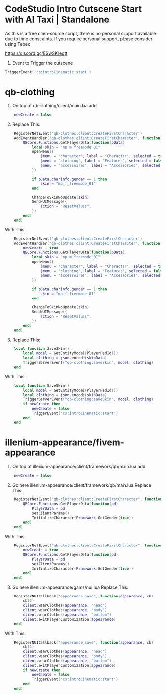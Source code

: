 # CodeStudio Intro Cutscene Start with AI Taxi | Standalone

As this is a free open-source script, there is no personal support available due to time constraints. If you require personal support, please consider using Tebex

https://discord.gg/ESwSKregtt

1. Event to Trigger the cutscene 
```lua 
TriggerEvent('cs:introCinematic:start')
```

# qb-clothing

1. On top of qb-clothing/client/main.lua add
```lua 
    newCreate = false
```

2. Replace This: 
```lua
    RegisterNetEvent('qb-clothes:client:CreateFirstCharacter')
    AddEventHandler('qb-clothes:client:CreateFirstCharacter', function()
        QBCore.Functions.GetPlayerData(function(pData)
            local skin = "mp_m_freemode_01"
            openMenu({
                {menu = "character", label = "Character", selected = true},
                {menu = "clothing", label = "Features", selected = false},
                {menu = "accessoires", label = "Accessories", selected = false}
            })

            if pData.charinfo.gender == 1 then
                skin = "mp_f_freemode_01"
            end

            ChangeToSkinNoUpdate(skin)
            SendNUIMessage({
                action = "ResetValues",
            })
        end)
    end)
```

With This: 
```lua
    RegisterNetEvent('qb-clothes:client:CreateFirstCharacter')
    AddEventHandler('qb-clothes:client:CreateFirstCharacter', function()
        newCreate = true
        QBCore.Functions.GetPlayerData(function(pData)
            local skin = "mp_m_freemode_01"
            openMenu({
                {menu = "character", label = "Character", selected = true},
                {menu = "clothing", label = "Features", selected = false},
                {menu = "accessoires", label = "Accessories", selected = false}
            })

            if pData.charinfo.gender == 1 then
                skin = "mp_f_freemode_01"
            end

            ChangeToSkinNoUpdate(skin)
            SendNUIMessage({
                action = "ResetValues",
            })
        end)
    end)
```


3. Replace This: 
```lua
    local function SaveSkin()
        local model = GetEntityModel(PlayerPedId())
        local clothing = json.encode(skinData)
        TriggerServerEvent("qb-clothing:saveSkin", model, clothing)
    end
```

With This: 
```lua
    local function SaveSkin()
        local model = GetEntityModel(PlayerPedId())
        local clothing = json.encode(skinData)
        TriggerServerEvent("qb-clothing:saveSkin", model, clothing)
        if newCreate then
            newCreate = false
            TriggerEvent('cs:introCinematic:start')
        end
    end
```



# illenium-appearance/fivem-appearance

1. On top of illenium-appearance/client/framework/qb/main.lua add
```lua 
    newCreate = false
```

2. Go here illenium-appearance/client/framework/qb/main.lua
Replace This: 
```lua
    RegisterNetEvent("qb-clothes:client:CreateFirstCharacter", function()
        QBCore.Functions.GetPlayerData(function(pd)
            PlayerData = pd
            setClientParams()
            InitializeCharacter(Framework.GetGender(true))
        end)
    end)
```

With This: 
```lua
    RegisterNetEvent("qb-clothes:client:CreateFirstCharacter", function()
        newCreate = true
        QBCore.Functions.GetPlayerData(function(pd)
            PlayerData = pd
            setClientParams()
            InitializeCharacter(Framework.GetGender(true))
        end)
    end)
```

3. Go here illenium-appearance/game/nui.lua
Replace This: 
```lua
    RegisterNUICallback("appearance_save", function(appearance, cb)
        cb(1)
        client.wearClothes(appearance, "head")
        client.wearClothes(appearance, "body")
        client.wearClothes(appearance, "bottom")
        client.exitPlayerCustomization(appearance)
    end)
```

With This: 
```lua
    RegisterNUICallback("appearance_save", function(appearance, cb)
        cb(1)
        client.wearClothes(appearance, "head")
        client.wearClothes(appearance, "body")
        client.wearClothes(appearance, "bottom")
        client.exitPlayerCustomization(appearance)
        if newCreate then
            newCreate = false
            TriggerEvent('cs:introCinematic:start')
        end
    end)
```
